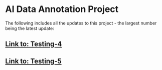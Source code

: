 # AI Data Annotation Project

The following includes all the updates to this project - the largest number being the latest update:

## [Link to: Testing-4](http://ilkaysen18.github.io/ai-data-annotation/testing-4)

## [Link to: Testing-5](http://ilkaysen18.github.io/ai-data-annotation/testing-5)
